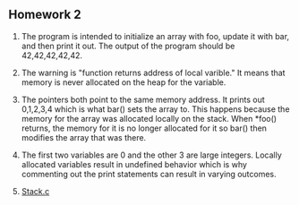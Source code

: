 ## Homework 2
1. The program is intended to initialize an array with foo, update it with bar, and then print it out. The output of the program should be 42,42,42,42,42.

2. The warning is "function returns address of local varible." It means that memory is never allocated on the heap for the variable.

3. The pointers both point to the same memory address. It prints out 0,1,2,3,4 which is what bar() sets the array to. This happens because the memory for the array was allocated locally on the stack. When *foo() returns, the memory for it is no longer allocated for it so bar() then modifies the array that was there.

4. The first two variables are 0 and the other 3 are large integers. Locally allocated variables result in undefined behavior which is why commenting out the print statements can result in varying outcomes.

5. [Stack.c](stack.c)